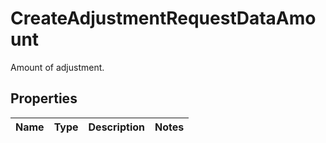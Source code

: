 

# CreateAdjustmentRequestDataAmount

Amount of adjustment.

## Properties

| Name | Type | Description | Notes |
|------------ | ------------- | ------------- | -------------|



